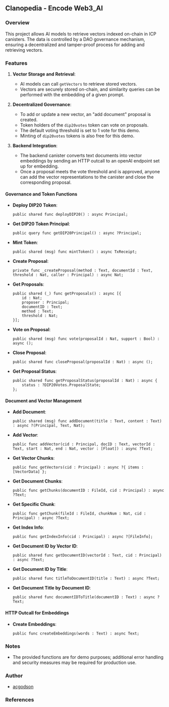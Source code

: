 ## Clanopedia - Encode Web3_AI

### Overview

This project allows AI models to retrieve vectors indexed on-chain in ICP canisters. The data is controlled by a DAO governance mechanism, ensuring a decentralized and tamper-proof process for adding and retrieving vectors.

### Features

1. **Vector Storage and Retrieval**:

   - AI models can call `getVectors` to retrieve stored vectors.
   - Vectors are securely stored on-chain, and similarity queries can be performed with the embedding of a given prompt.

2. **Decentralized Governance**:

   - To add or update a new vector, an "add document" proposal is created.
   - Token holders of the `dip20votes` token can vote on proposals.
   - The default voting threshold is set to 1 vote for this demo.
   - Minting of `dip20votes` tokens is also free for this demo.

3. **Backend Integration**:
   - The backend canister converts text documents into vector embeddings by sending an HTTP outcall to an openAI endpoint set up for embedding.
   - Once a proposal meets the vote threshold and is approved, anyone can add the vector representations to the canister and close the corresponding proposal.

#### Governance and Token Functions

- **Deploy DIP20 Token**:

  ```motoko
  public shared func deployDIP20() : async Principal;
  ```

- **Get DIP20 Token Principal**:

  ```motoko
  public query func getDIP20Principal() : async ?Principal;
  ```

- **Mint Token**:

  ```motoko
  public shared (msg) func mintToken() : async TxReceipt;
  ```

- **Create Proposal**:

  ```motoko
  private func _createProposal(method : Text, documentId : Text, threshold : Nat, caller : Principal) : async Nat;
  ```

- **Get Proposals**:

  ```motoko
  public shared (_) func getProposals() : async [{
      id : Nat;
      proposer : Principal;
      documentID : Text;
      method : Text;
      threshold : Nat;
  }];
  ```

- **Vote on Proposal**:

  ```motoko
  public shared (msg) func vote(proposalId : Nat, support : Bool) : async ();
  ```

- **Close Proposal**:

  ```motoko
  public shared func closeProposal(proposalId : Nat) : async ();
  ```

- **Get Proposal Status**:
  ```motoko
  public shared func getProposalStatus(proposalId : Nat) : async {
      status : ?DIP20Votes.ProposalState;
  };
  ```

#### Document and Vector Management

- **Add Document**:

  ```motoko
  public shared (msg) func addDocument(title : Text, content : Text) : async ?(Principal, Text, Nat);
  ```

- **Add Vector**:

  ```motoko
  public func addVector(cid : Principal, docID : Text, vectorId : Text, start : Nat, end : Nat, vector : [Float]) : async ?Text;
  ```

- **Get Vector Chunks**:

  ```motoko
  public func getVectors(cid : Principal) : async ?{ items : [VectorData] };
  ```

- **Get Document Chunks**:

  ```motoko
  public func getChunks(documentID : FileId, cid : Principal) : async ?Text;
  ```

- **Get Specific Chunk**:

  ```motoko
  public func getChunk(fileId : FileId, chunkNum : Nat, cid : Principal) : async ?Text;
  ```

- **Get Index Info**:

  ```motoko
  public func getIndexInfo(cid : Principal) : async ?[FileInfo];
  ```

- **Get Document ID by Vector ID**:

  ```motoko
  public shared func getDocumentID(vectorId : Text, cid : Principal) : async ?Text;
  ```

- **Get Document ID by Title**:

  ```motoko
  public shared func titleToDocumentID(title : Text) : async ?Text;
  ```

- **Get Document Title by Document ID**:
  ```motoko
  public shared func documentIDToTitle(documentID : Text) : async ?Text;
  ```

#### HTTP Outcall for Embeddings

- **Create Embeddings**:
  ```motoko
  public func createEmbeddings(words : Text) : async Text;
  ```

### Notes

- The provided functions are for demo purposes; additional error handling and security measures may be required for production use.

### Author

- [acgodson]()

### References
